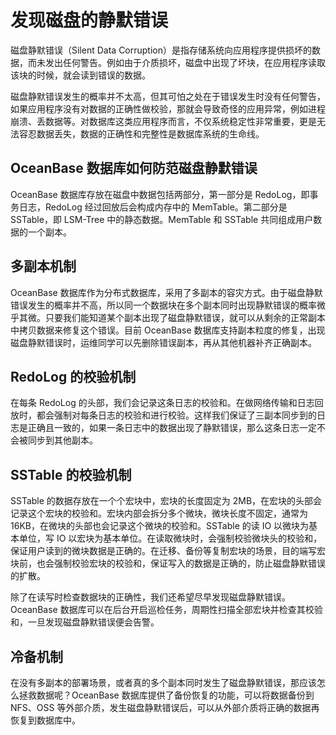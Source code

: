 # 发现磁盘的静默错误

磁盘静默错误（Silent Data Corruption）是指存储系统向应用程序提供损坏的数据，而未发出任何警告。例如由于介质损坏，磁盘中出现了坏块，在应用程序读取该块的时候，就会读到错误的数据。

磁盘静默错误发生的概率并不太高，但其可怕之处在于错误发生时没有任何警告，如果应用程序没有对数据的正确性做校验，那就会导致奇怪的应用异常，例如进程崩溃、丢数据等。对数据库这类应用程序而言，不仅系统稳定性非常重要，更是无法容忍数据丢失，数据的正确性和完整性是数据库系统的生命线。

## OceanBase 数据库如何防范磁盘静默错误

OceanBase 数据库存放在磁盘中数据包括两部分，第一部分是 RedoLog，即事务日志，RedoLog 经过回放后会构成内存中的 MemTable。第二部分是 SSTable，即 LSM-Tree 中的静态数据。MemTable 和 SSTable 共同组成用户数据的一个副本。

## 多副本机制

OceanBase 数据库作为分布式数据库，采用了多副本的容灾方式。由于磁盘静默错误发生的概率并不高，所以同一个数据块在多个副本同时出现静默错误的概率微乎其微。只要我们能知道某个副本出现了磁盘静默错误，就可以从剩余的正常副本中拷贝数据来修复这个错误。目前 OceanBase 数据库支持副本粒度的修复，出现磁盘静默错误时，运维同学可以先删除错误副本，再从其他机器补齐正确副本。

## RedoLog 的校验机制

在每条 RedoLog 的头部，我们会记录这条日志的校验和。在做网络传输和日志回放时，都会强制对每条日志的校验和进行校验。这样我们保证了三副本同步到的日志是正确且一致的，如果一条日志中的数据出现了静默错误，那么这条日志一定不会被同步到其他副本。

## SSTable 的校验机制

SSTable 的数据存放在一个个宏块中，宏块的长度固定为 2MB，在宏块的头部会记录这个宏块的校验和。宏块内部会拆分多个微块，微块长度不固定，通常为 16KB，在微块的头部也会记录这个微块的校验和。SSTable 的读 IO 以微块为基本单位，写 IO 以宏块为基本单位。在读取微块时，会强制校验微块头的校验和，保证用户读到的微块数据是正确的。在迁移、备份等复制宏块的场景，目的端写宏块前，也会强制校验宏块的校验和，保证写入的数据是正确的，防止磁盘静默错误的扩散。

除了在读写时检查数据块的正确性，我们还希望尽早发现磁盘静默错误。OceanBase 数据库可以在后台开启巡检任务，周期性扫描全部宏块并检查其校验和，一旦发现磁盘静默错误便会告警。

## 冷备机制

在没有多副本的部署场景，或者真的多个副本同时发生了磁盘静默错误，那应该怎么拯救数据呢？OceanBase 数据库提供了备份恢复的功能，可以将数据备份到 NFS、OSS 等外部介质，发生磁盘静默错误后，可以从外部介质将正确的数据再恢复到数据库中。
